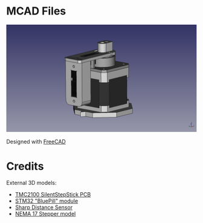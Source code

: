 # MCAD Files

![](Images/SharpDistanceSensorAssembly.png)

Designed with [FreeCAD](https://www.freecadweb.org)
# Credits
External 3D models:
* [TMC2100 SilentStepStick PCB](https://grabcad.com/library/tmc21x0-silentstepstick-board-1)
* [STM32 "BluePill" module](https://grabcad.com/library/stm32f103c8t6-blue-pill-board-1)
* [Sharp Distance Sensor](https://grabcad.com/library/sharp-gp2y0a21yk0f)
* [NEMA 17 Stepper model](https://github.com/FreeCAD/FreeCAD-library/blob/master/Electrical%20Parts/Motors/NEMA-17_Stepper_Motor_47mm.step)

